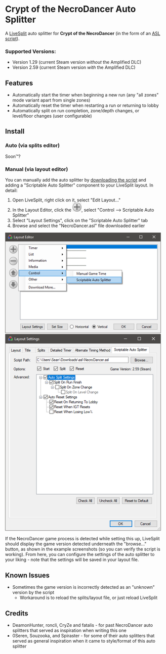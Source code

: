 # Crypt of the NecroDancer Auto Splitter

A [LiveSplit](http://livesplit.org) auto splitter for **Crypt of the NecroDancer** (in the form of an [ASL script](https://github.com/LiveSplit/LiveSplit/blob/master/Documentation/Auto-Splitters.md)).

### Supported Versions:

* Version 1.29 (current Steam version *without* the Amplified DLC)
* Version 2.59 (current Steam version *with* the Amplified DLC)

## Features

* Automatically start the timer when beginning a new run (any "all zones" mode variant apart from single zones)
* Automatically reset the timer when restarting a run or returning to lobby
* Automatically split on run completion, zone/depth changes, or level/floor changes (user configurable)

## Install
### Auto (via splits editor)
Soon™?

### Manual (via layout editor)
You can manually add the auto splitter by [downloading the script](/NecroDancerASL/NecroDancer.asl?raw=true) and adding a "Scriptable Auto Splitter" component to your LiveSplit layout. In detail:

1. Open LiveSplit, right click on it, select "Edit Layout..."
1. In the Layout Editor, click the ![](/NecroDancerASL/resources/layout_editor_plus.png?raw=true "plus button"), select "Control --> Scriptable Auto Splitter"
1. Select "Layout Settings", click on the "Scriptable Auto Splitter" tab
1. Browse and select the "NecroDancer.asl" file downloaded earlier

![](/NecroDancerASL/resources/layout_editor.png?raw=true "Adding Scriptable Auto Splitter Component") ![](/NecroDancerASL/resources/layout_settings.png?raw=true "ASL Script Settings") 

If the NecroDancer game process is detected while setting this up, LiveSplit should display the game version detected underneath the "browse..." button, as shown in the example screenshots (so you can verify the script is working). From here, you can configure the settings of the auto splitter to your liking - note that the settings will be saved in your layout file.

## Known Issues

* Sometimes the game version is incorrectly detected as an "unknown" version by the script
  * Workaround is to reload the splits/layout file, or just reload LiveSplit

## Credits

* DeamonHunter, roncli, CryZe and fatalis - for past NecroDancer auto splitters that served as inspiration when writing this one
* 0Seren, Souzooka, and Spiraster - for some of their auto splitters that served as general inspiration when it came to style/format of this auto splitter
